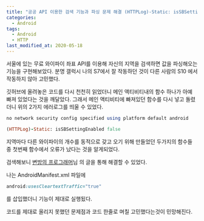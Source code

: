 ```yaml
---
title: "공공 API 이용한 검색 기능과 파싱 문제 해결 (HTTPLog)-Static: isSBSettingEnabled false"
categories:
  - Android
tags:
  - Android
  - HTTP
last_modified_at: 2020-05-18
---
```


서울에 있는 무료 와이파이 좌표 API를 이용해 자신의 지역을 검색하면 값을 파싱해오는 기능을 구현해보았다.
분명 갤럭시 나의 S7에서 잘 작동하던 것이 다른 사람의 S10 에서 작동하지 않아 고민했다.

깃허브에 올려놓은 코드를 다시 천천히 읽었더니 메인 액티비티내의 함수 하나가 아예 빠져 있었다는 것을 깨달았다.
그래서 메인 액티비티에 빠져있던 함수를 다시 넣고 돌렸더니 위의 2가지 에러로그를 띄울 수 있었다.

   ```ruby
no network security config specified using platform default android

(HTTPLog)-Static: isSBSettingEnabled false
   ```

지역마다 다른 와이파이의 개수를 동적으로 갖고 오기 위해 만들었던 두가지의 함수들 중 첫번째 함수에서 오류가 났다는 것을 알게되었다. 


검색해보니 [변방의 프로그래머](https://developside.tistory.com/85)님 의 글을 통해 해결할 수 있었다.

나는 AndroidManifest.xml 파일에 

   ```ruby
android:usesCleartextTraffic="true" 
   ```

를 삽입했더니 기능이 제대로 실행됬다.

코드를 제대로 올리지 못했던 문제점과 코드 한줄로 며칠 고민했다는것이 민망해진다.



